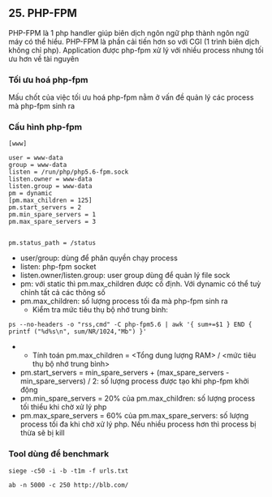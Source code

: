 ## 25. PHP-FPM

PHP-FPM là 1 php handler giúp biên dịch ngôn ngữ php thành ngôn ngữ máy có thể hiểu.
PHP-FPM là phần cải tiến hơn so với CGI (1 trình biên dịch không chỉ php). Application được php-fpm xử lý với nhiều process nhưng tối ưu hơn về tài nguyên

### Tối ưu hoá php-fpm
Mấu chốt của việc tối ưu hoá php-fpm nằm ở vấn đề quản lý các process mà php-fpm sinh ra
### Cấu hình php-fpm
```
[www]

user = www-data
group = www-data
listen = /run/php/php5.6-fpm.sock
listen.owner = www-data
listen.group = www-data
pm = dynamic
[pm.max_children = 125]
pm.start_servers = 2
pm.min_spare_servers = 1
pm.max_spare_servers = 3


pm.status_path = /status
```

- user/group: dùng để phân quyền chạy process
- listen: php-fpm socket
- listen.owner/listen.group: user group dùng để quản lý file sock
- pm: với static thì pm.max_children được cố định. Với dynamic có thể tuỳ chỉnh tất cả các thông số
- pm.max_children: số lượng process tối đa mà php-fpm sinh ra
  - Kiểm tra mức tiêu thụ bộ nhớ trung bình:
```
ps --no-headers -o "rss,cmd" -C php-fpm5.6 | awk '{ sum+=$1 } END { printf ("%d%s\n", sum/NR/1024,"Mb") }'
```
-
  - Tính toán pm.max_children = <Tổng dung lượng RAM> / <mức tiêu thụ bộ nhớ trung bình>
- pm.start_servers = min_spare_servers + (max_spare_servers - min_spare_servers) / 2: số lượng process được tạo khi php-fpm khởi động
- pm.min_spare_servers = 20% của pm.max_chilđren: số lượng process tối thiểu khi chờ xử lý php
- pm.max_spare_servers = 60% của pm.max_spare_servers: số lượng process tối đa khi chờ xử lý php. Nếu nhiều process hơn thì process bị thừa sẽ bị kill

### Tool dùng để benchmark
```
siege -c50 -i -b -t1m -f urls.txt
```
```
ab -n 5000 -c 250 http://blb.com/
```
